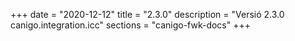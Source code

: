 +++
date        = "2020-12-12"
title       = "2.3.0"
description = "Versió 2.3.0 canigo.integration.icc"
sections    = "canigo-fwk-docs"
+++